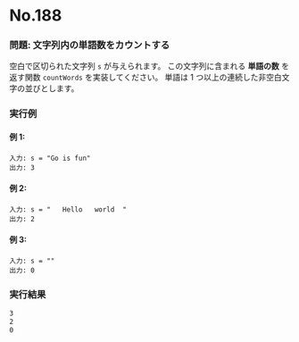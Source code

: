 # No.188

### 問題: 文字列内の単語数をカウントする

空白で区切られた文字列 `s` が与えられます。
この文字列に含まれる **単語の数** を返す関数 `countWords` を実装してください。
単語は 1 つ以上の連続した非空白文字の並びとします。

### 実行例

#### 例 1:

```
入力: s = "Go is fun"
出力: 3
```

#### 例 2:

```
入力: s = "   Hello   world  "
出力: 2
```

#### 例 3:

```
入力: s = ""
出力: 0
```

### 実行結果

```sh
3
2
0
```

